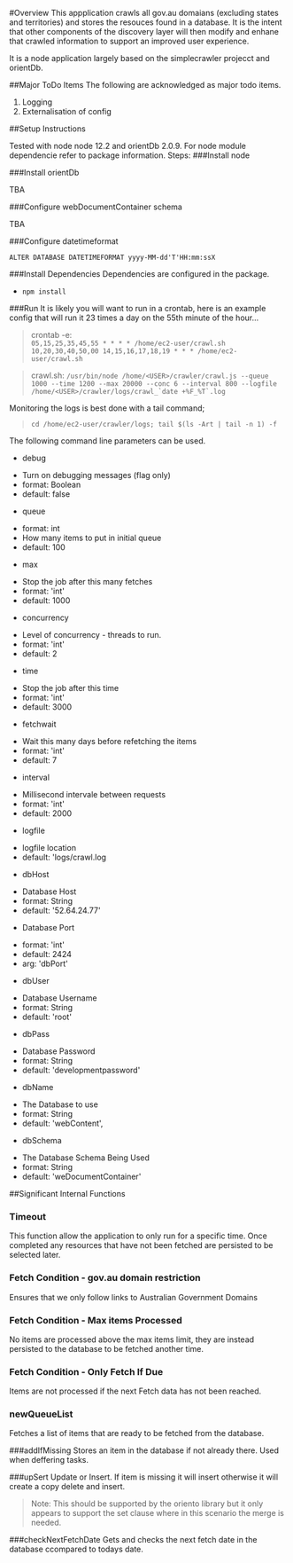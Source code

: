 #Overview
This appplication crawls all gov.au domaians (excluding states and territories) and stores the resouces
found in a database. It is the intent that other components of the discovery layer will then modify and 
enhane that crawled information to support an improved user experience.

It is a node application largely based on the simplecrawler projecct and orientDb.

##Major ToDo Items
The following are acknowledged as major todo items.

1. Logging
2. Externalisation of config

##Setup Instructions

Tested with node node 12.2 and orientDb 2.0.9. For node module dependencie refer to package information.
Steps:
###Install node
 
###Install orientDb

   TBA

###Configure webDocumentContainer schema

   TBA

###Configure datetimeformat

   `ALTER DATABASE DATETIMEFORMAT yyyy-MM-dd'T'HH:mm:ssX`

###Install Dependencies
Dependencies are configured in the package.

   * `npm install`

###Run
It is likely you will want to run in a crontab, here is an example config that will run it 23 times a day on the 55th minute of the hour...
>crontab -e:  
>       `05,15,25,35,45,55 * * * * /home/ec2-user/crawl.sh`
>       `10,20,30,40,50,00 14,15,16,17,18,19 * * * /home/ec2-user/crawl.sh`

>crawl.sh: ``/usr/bin/node /home/<USER>/crawler/crawl.js --queue 1000 --time 1200 --max 20000 --conc 6 --interval 800 --logfile /home/<USER>/crawler/logs/crawl_`date +%F_%T`.log`` 

Monitoring the logs is best done with a tail command; 
>`cd /home/ec2-user/crawler/logs; tail $(ls -Art | tail -n 1) -f`

The following command line parameters can be used.
* debug
 - Turn on debugging messages (flag only)
 - format: Boolean
 - default: false
* queue
 - format: int
 - How many items to put in initial queue
 - default: 100
* max
 - Stop the job after this many fetches
 - format: 'int'
 - default: 1000
* concurrency
 - Level of concurrency - threads to run.
 - format: 'int'
 - default: 2
* time
 - Stop the job after this time
 - format: 'int'
 - default: 3000
* fetchwait
 - Wait this many days before refetching the items
 - format: 'int'
 - default: 7
* interval
 - Millisecond intervale between requests
 - format: 'int'
 - default: 2000
* logfile
 - logfile location
 - default: 'logs/crawl.log
* dbHost
 - Database Host
 - format: String
 - default: '52.64.24.77'
* Database Port
 - format: 'int'
 - default: 2424
 - arg: 'dbPort'
* dbUser
 - Database Username
 - format: String
 - default: 'root'
* dbPass
 - Database Password
 - format: String
 - default: 'developmentpassword'
* dbName
 - The Database to use
 - format: String
 - default: 'webContent',
* dbSchema
 - The Database Schema Being Used
 - format: String
 - default: 'weDocumentContainer'


##Significant Internal Functions
### Timeout
This function allow the application to only run for a specific time. Once completed any resources that have not
been fetched are persisted to be selected later. 

### Fetch Condition - gov.au domain restriction
Ensures that we only follow links to Australian Government Domains

### Fetch Condition - Max items Processed
No items are processed above the max items limit, they are instead persisted to the database to be fetched another time.

### Fetch Condition - Only Fetch If Due
Items are not processed if the next Fetch data has not been reached.

### newQueueList
Fetches a list of items that are ready to be fetched from the database.

###addIfMissing
Stores an item in the database if not already there. Used when deffering tasks.

###upSert
Update or Insert. If item is missing it will insert otherwise it will create a copy delete and insert.

>Note: This should be supported by the oriento library but it only appears to support the set clause where in this scenario the merge is needed.


###checkNextFetchDate
Gets and checks the next fetch date in the database ccompared to todays date.
